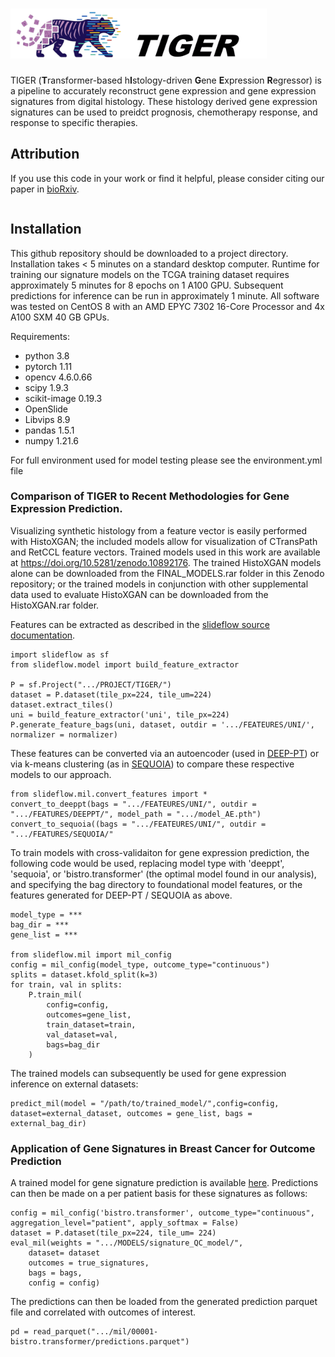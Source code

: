 # <img src='https://github.com/fmhoward/TIGER/blob/main/TIGER.png?raw=true' height = 80px>
TIGER (<b>T</b>ransformer-based h<b>I</b>stology-driven <b>G</b>ene <b>E</b>xpression <b>R</b>egressor) is a pipeline to accurately reconstruct gene expression and gene expression signatures from digital histology. These histology derived gene expression signatures can be used to preidct prognosis, chemotherapy response, and response to specific therapies.


## Attribution
If you use this code in your work or find it helpful, please consider citing our paper in <a href=''>bioRxiv</a>.
```
```

## Installation
This github repository should be downloaded to a project directory. Installation takes < 5 minutes on a standard desktop computer. Runtime for training our signature models on the TCGA training dataset requires approximately 5 minutes for 8 epochs on 1 A100 GPU. Subsequent predictions for inference can be run in approximately 1 minute. All software was tested on CentOS 8 with an AMD EPYC 7302 16-Core Processor and 4x A100 SXM 40 GB GPUs.

Requirements:
* python 3.8
* pytorch 1.11
* opencv 4.6.0.66
* scipy 1.9.3
* scikit-image 0.19.3
* OpenSlide
* Libvips 8.9
* pandas 1.5.1
* numpy 1.21.6

For full environment used for model testing please see the environment.yml file

### Comparison of TIGER to Recent Methodologies for Gene Expression Prediction. 
Visualizing synthetic histology from a feature vector is easily performed with HistoXGAN; the included models allow for visualization of CTransPath and RetCCL feature vectors.
Trained models used in this work are available at https://doi.org/10.5281/zenodo.10892176. The trained HistoXGAN models alone can be downloaded from the FINAL_MODELS.rar folder in this Zenodo repository; or the trained models in conjunction with other supplemental data used to evaluate HistoXGAN can be downloaded from the HistoXGAN.rar folder.


Features can be extracted as described in the <a href = 'https://slideflow.dev/'>slideflow source documentation</a>.
```
import slideflow as sf
from slideflow.model import build_feature_extractor

P = sf.Project(".../PROJECT/TIGER/")
dataset = P.dataset(tile_px=224, tile_um=224)
dataset.extract_tiles()
uni = build_feature_extractor('uni', tile_px=224)
P.generate_feature_bags(uni, dataset, outdir = '.../FEATEURES/UNI/', normalizer = normalizer)
```

These features can be converted via an autoencoder (used in <a href='https://github.com/PangeaResearch/enlight-deeppt-data/tree/main'>DEEP-PT</a>) or via k-means clustering (as in <a href='https://github.com/gevaertlab/sequoia-pub'>SEQUOIA</a>) to compare these respective models to our approach.
```
from slideflow.mil.convert_features import *
convert_to_deeppt(bags = ".../FEATEURES/UNI/", outdir = ".../FEATURES/DEEPPT/", model_path = ".../model_AE.pth")
convert_to_sequoia((bags = ".../FEATEURES/UNI/", outdir = ".../FEATURES/SEQUOIA/"
```

To train models with cross-validaiton for gene expression prediction, the following code would be used, replacing model type with 'deeppt', 'sequoia', or 'bistro.transformer' (the optimal model found in our analysis), and specifying the bag directory to foundational model features, or the features generated for DEEP-PT / SEQUOIA as above.
```
model_type = ***
bag_dir = ***
gene_list = ***

from slideflow.mil import mil_config
config = mil_config(model_type, outcome_type="continuous")
splits = dataset.kfold_split(k=3)
for train, val in splits:
	P.train_mil(
		config=config,
		outcomes=gene_list,
		train_dataset=train,
		val_dataset=val,
		bags=bag_dir
	)
```

The trained models can subsequently be used for gene expression inference on external datasets:

```
predict_mil(model = "/path/to/trained_model/",config=config, dataset=external_dataset, outcomes = gene_list, bags = external_bag_dir) 
```



### Application of Gene Signatures in Breast Cancer for Outcome Prediction
A trained model for gene signature prediction is available <a href='github.com/fmhoward/TIGER/tree/main/signature_QC_model'>here</a>. Predictions can then be made on a per patient basis for these signatures as follows:

```
config = mil_config('bistro.transformer', outcome_type="continuous", aggregation_level="patient", apply_softmax = False)
dataset = P.dataset(tile_px=224, tile_um= 224)
eval_mil(weights = ".../MODELS/signature_QC_model/",
	dataset= dataset
	outcomes = true_signatures,
	bags = bags,
	config = config)
```

The predictions can then be loaded from the generated prediction parquet file and correlated with outcomes of interest.

```
pd = read_parquet(".../mil/00001-bistro.transformer/predictions.parquet")
```
